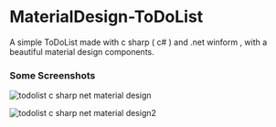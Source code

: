 # MaterialDesign-ToDoList
A simple ToDoList made with c sharp ( c# ) and .net winform , with a beautiful material design components.


### Some Screenshots

![todolist c sharp net material design](https://cloud.githubusercontent.com/assets/24621701/21582953/f02b5a20-d06a-11e6-9171-3d43569e858a.png)

![todolist c sharp net material design2](https://cloud.githubusercontent.com/assets/24621701/21582977/30f2f170-d06c-11e6-9dcf-88cc4dc17a66.png)
